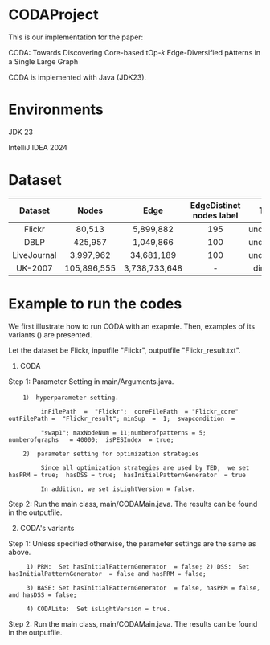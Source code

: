 # CODAProject

This is our implementation for the paper:

CODA: Towards Discovering Core-based tOp-𝑘 Edge-Diversified pAtterns in a Single Large Graph

CODA is implemented with Java (JDK23).

# Environments

JDK 23

IntelliJ IDEA 2024

# Dataset

|   Dataset   |    Nodes    |     Edge      | EdgeDistinct nodes label |    Type    |           Reference            |
| :---------: | :---------: | :-----------: | :----------------------: | :--------: | :----------------------------: |
|   Flickr    |   80,513    |   5,899,882   |           195            | undirected | https://renchi.ac.cn/datasets/ |
|    DBLP     |   425,957   |   1,049,866   |           100            | undirected | https://renchi.ac.cn/datasets/ |
| LiveJournal |  3,997,962  |  34,681,189   |           100            | undirected | https://renchi.ac.cn/datasets/ |
|   UK-2007   | 105,896,555 | 3,738,733,648 |            -             |  directed  | https://renchi.ac.cn/datasets/ |



# Example to run the codes

We first illustrate how to run CODA with an exapmle.  Then, examples of its variants () are presented.

Let the dataset be Flickr, inputfile "Flickr", outputfile "Flickr_result.txt".

1. CODA 

Step 1: Parameter Setting in main/Arguments.java. 

        1） hyperparameter setting. 
        
             inFilePath  =  "Flickr";  coreFilePath  = "Flickr_core" outFilePath =  "Flickr_result"; minSup  =  1;  swapcondition  = 
             
             "swap1"; maxNodeNum = 11;numberofpatterns = 5;      numberofgraphs   = 40000;  isPESIndex  = true;
             
        2)  parameter setting for optimization strategies
        
             Since all optimization strategies are used by TED,  we set hasPRM = true;  hasDSS = true;  hasInitialPatternGenerator  = true
             
             In addition, we set isLightVersion = false.

Step 2: Run the main class, main/CODAMain.java. The results can be found in the outputfile.

2. CODA's variants

Step 1:   Unless specified otherwise, the parameter settings are the same as above.

         1) PRM:  Set hasInitialPatternGenerator  = false; 2) DSS:  Set hasInitialPatternGenerator  = false and hasPRM = false; 
         
         3) BASE: Set hasInitialPatternGenerator  = false, hasPRM = false, and hasDSS = false;
         
         4) CODALite:  Set isLightVersion = true.

Step 2:  Run the main class, main/CODAMain.java. The results can be found in the outputfile.  
